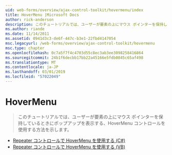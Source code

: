 ```yaml
---
uid: web-forms/overview/ajax-control-toolkit/hovermenu/index
title: HoverMenu |Microsoft Docs
author: rick-anderson
description: このチュートリアルでは、ユーザーが要素の上にマウス ポインターを保持しているときにポップアップを表示する、HoverMenu コントロールを使用する方法を示します。
ms.author: riande
ms.date: 11/14/2011
ms.assetid: 0941d3c3-de6f-447c-b3e1-22fbd4147054
msc.legacyurl: /web-forms/overview/ajax-control-toolkit/hovermenu
msc.type: chapter
ms.openlocfilehash: 0c7a5f7f4c4703d55c8ec3ab3ee3098258416864
ms.sourcegitcommit: 24b1f6decbb17bb22a45166e5fdb0845c65af498
ms.translationtype: MT
ms.contentlocale: ja-JP
ms.lasthandoff: 03/01/2019
ms.locfileid: "57022049"
---
```

<a name="hovermenu"></a>HoverMenu
====================
> このチュートリアルでは、ユーザーが要素の上にマウス ポインターを保持しているときにポップアップを表示する、HoverMenu コントロールを使用する方法を示します。


- [Repeater コントロールで HoverMenu を使用する (C#)](using-hovermenu-with-a-repeater-control-cs.md)
- [Repeater コントロールで HoverMenu を使用する (VB)](using-hovermenu-with-a-repeater-control-vb.md)
